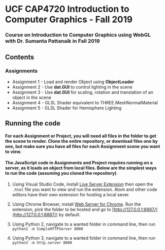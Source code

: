 # UCF CAP4720 Introduction to Computer Graphics - Fall 2019
### Course on Introduction to Computer Graphics using WebGL with Dr. Sumanta Pattanaik in Fall 2019
## Contents

### Assignments
   * Assignment 1 - Load and render Object using **ObjectLoader**
   * Assignment 2 - Use **dat.GUI** to control lighting in the scene
   * Assignment 3 - Use **dat.GUI** for scaling, rotation and translation
   of an object in the scene
   * Assignment 4 - GLSL Shader equivalent to THREE.MeshNormalMaterial
   * Assignment 5 - GLSL Shader for Hemisphere Lighting

## Running the code

#### For each Assignment or Project, you will need all files in the folder to get the scene to render. Clone the entire repository, or download files one by one, but make sure you have all files for each Assignment scene you want to view. 

#### The JavaScript code in Assignments and Project requires running on a server, as it loads an object from local files. Below are the simplest ways to run the code (assuming you cloned the repository)

   1) Using Visual Studio Code, install [Live Server Extension](https://marketplace.visualstudio.com/items?itemName=ritwickdey.LiveServer) then open the `.html` file you want to view and run the extension. Atom and other code editors have their own extension for hosting a local sever.
   
   2) Using Chrome Browser, install [Web Server for Chrome](https://chrome.google.com/webstore/detail/web-server-for-chrome/ofhbbkphhbklhfoeikjpcbhemlocgigb?hl=en). Run the extension, pick the folder to be hosted and go to [http://127.0.0.1:8887/](http://127.0.0.1:8887/) by default.

   3) Using Python 2, navigate to a wanted folder in command line, then run   
   `python2 -m SimpleHTTPServer 8000`
   
   4) Using Python 3, navigate to a wanted folder in command line, then run   
   `python3 -m http.server 8000`
